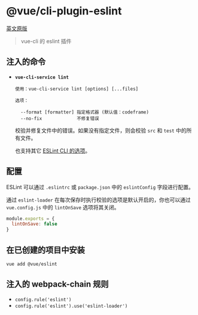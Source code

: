 # @vue/cli-plugin-eslint

[英文原版](https://github.com/vuejs/vue-cli/tree/dev/packages/\@vue/cli-plugin-eslint/README.md)

> vue-cli 的 eslint 插件

## 注入的命令

- **`vue-cli-service lint`**

  ```
  使用：vue-cli-service lint [options] [...files]

  选项：

    --format [formatter] 指定格式器 (默认值：codeframe)
    --no-fix             不修复错误
  ```

  校验并修复文件中的错误。如果没有指定文件，则会校验 `src` 和 `test` 中的所有文件。

  也支持其它 [ESLint CLI 的选项](https://eslint.org/docs/user-guide/command-line-interface#options)。

## 配置

ESLint 可以通过 `.eslintrc` 或 `package.json` 中的 `eslintConfig` 字段进行配置。

通过 `eslint-loader` 在每次保存时执行校验的选项是默认开启的，你也可以通过 `vue.config.js` 中的 `lintOnSave` 选项将其关闭。

``` js
module.exports = {
  lintOnSave: false
}
```

## 在已创建的项目中安装

``` sh
vue add @vue/eslint
```

## 注入的 webpack-chain 规则

- `config.rule('eslint')`
- `config.rule('eslint').use('eslint-loader')`
